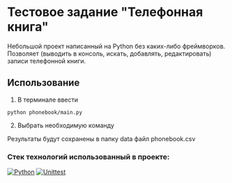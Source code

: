 # Тестовое задание "Телефонная книга"

Небольшой проект написанный на Python без каких-либо фреймворков. Позволяет (выводить в консоль, искать, добавлять, редактировать) записи телефонной книги.


## Использование
1. В терминале ввести
```
python phonebook/main.py 
```
2. Выбрать необходимую команду

Результаты будут сохранены в папку data файл phonebook.csv


### Стек технологий использованный в проекте:
[![Python](https://img.shields.io/badge/-Python-464641?style=flat-square&logo=Python)](https://www.python.org/)
[![Unittest](https://img.shields.io/badge/Unittest-464646?style=flat-square&logo=pytest)](https://docs.pytest.org/en/6.2.x/)